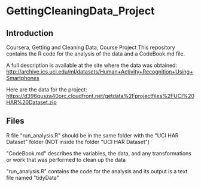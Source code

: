 # GettingCleaningData_Project

## Introduction

Coursera, Getting and Cleaning Data, Course Project
This repository contains the R code for the analysis of the data and a CodeBook.md file.

A full description is available at the site where the data was obtained: 
http://archive.ics.uci.edu/ml/datasets/Human+Activity+Recognition+Using+Smartphones 

Here are the data for the project: 
https://d396qusza40orc.cloudfront.net/getdata%2Fprojectfiles%2FUCI%20HAR%20Dataset.zip 

## Files

R file "run_analysis.R" should be in the same folder with the "UCI HAR Dataset" folder (NOT inside the folder "UCI HAR Dataset")

"CodeBook.md" describes the variables, the data, and any transformations or work that was performed to clean up the data

"run_analysis.R" contains the code for the analysis and its output is a text file named "tidyData"
